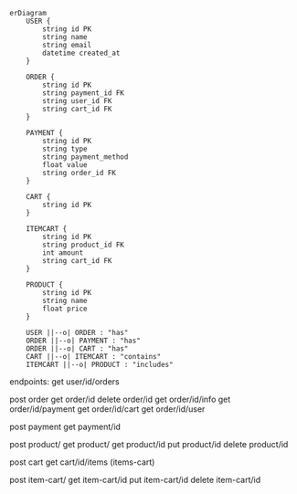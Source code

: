 ```mermaid
erDiagram
    USER {
        string id PK
        string name
        string email
        datetime created_at
    }
    
    ORDER {
        string id PK
        string payment_id FK
        string user_id FK
        string cart_id FK
    }
    
    PAYMENT {
        string id PK
        string type
        string payment_method
        float value
        string order_id FK
    }
    
    CART {
        string id PK
    }
    
    ITEMCART {
        string id PK
        string product_id FK
        int amount
        string cart_id FK
    }
    
    PRODUCT {
        string id PK
        string name
        float price
    }
    
    USER ||--o| ORDER : "has"
    ORDER ||--o| PAYMENT : "has"
    ORDER ||--o| CART : "has"
    CART ||--o| ITEMCART : "contains"
    ITEMCART ||--o| PRODUCT : "includes"
```
endpoints:
get user/id/orders

post order
get order/id
delete order/id
get order/id/info
get order/id/payment
get order/id/cart
get order/id/user

post payment
get payment/id

post product/
get product/
get product/id
put product/id
delete product/id

post cart
get cart/id/items (items-cart)

post item-cart/
get item-cart/id
put item-cart/id
delete item-cart/id